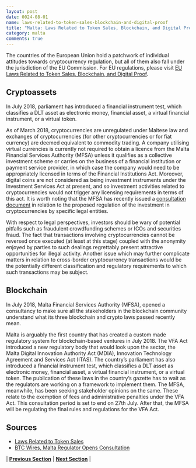```yaml
---
layout: post
date: 0024-08-01
name: laws-related-to-token-sales-blockchain-and-digital-proof
title: "Malta: Laws Related to Token Sales, Blockchain, and Digital Proof"
category: malta
comments: true
---
```


The countries of the European Union hold a patchwork of individual attitudes towards cryptocurrency regulation, but all of them also fall under the jurisdiction of the EU Commission. For EU regulations, please visit [EU Laws Related to Token Sales, Blockchain, and Digital Proof](https://neo-project.github.io/global-blockchain-compliance-hub//europe/europe-laws-token-sales.html).

## Cryptoassets 
In July 2018, parliament has introduced a financial instrument test, which classifies a DLT asset as electronic money, financial asset, a virtual financial instrument, or a virtual token. 

As of March 2018, cryptocurrencies are unregulated under Maltese law and exchanges of cryptocurrencies (for other cryptocurrencies or for fiat currency) are deemed equivalent to commodity trading. A company utilising virtual currencies is currently not required to obtain a licence from the Malta Financial Services Authority (MFSA) unless it qualifies as a collective investment scheme or carries on the business of a financial institution or payment service provider, in which case the company would need to be appropriately licensed in terms of the Financial Institutions Act. Moreover, digital coins are not considered as being investment instruments under the Investment Services Act at present, and so investment activities related to cryptocurrencies would not trigger any licensing requirements in terms of this act. It is worth noting that the MFSA has recently issued a [consultation document](http://www.mamotcv.com/resources/news/the-malta-financial-services-authority-launches-a-consultation-documentaimed-at-regulating-collective-investment-schemes-investing-in-virtual-currencies) in relation to the proposed regulation of the investment in cryptocurrencies by specific legal entities.

With respect to legal perspectives, investors should be wary of potential pitfalls such as fraudulent crowdfunding schemes or ICOs and securities fraud. The fact that transactions involving cryptocurrencies cannot be reversed once executed (at least at this stage) coupled with the anonymity enjoyed by parties to such dealings regrettably present attractive opportunities for illegal activity. Another issue which may further complicate matters in relation to cross-border cryptocurrency transactions would be the potentially different classification and regulatory requirements to which such transactions may be subject.

## Blockchain
In July 2018, Malta Financial Services Authority (MFSA), opened a consultancy to make sure all the stakeholders in the blockchain community understand what its three blockchain and crypto laws passed recently mean. 

Malta is arguably the first country that has created a custom made regulatory system for blockchain-based ventures in July 2018. The VFA Act introduced a new regulatory body that would look upon the sector, the Malta Digital Innovation Authority Act (MDIA), Innovation Technology Agreement and Services Act (ITAS). The country’s parliament has also introduced a financial instrument test, which classifies a DLT asset as electronic money, financial asset, a virtual financial instrument, or a virtual token. The publication of these laws in the country’s gazette has to wait as the regulators are working on a framework to implement them. The MFSA, meanwhile, has been seeking stakeholder opinions on the same. These relate to the exemption of fees and administrative penalties under the VFA Act. This consultation period is set to end on 27th July. After that, the MFSA will be regulating the final rules and regulations for the VFA Act.

Sources 
--- 
- [Laws Related to Token Sales](https://www.lexology.com/library/detail.aspx?g=b1fead6f-7cda-4592-8cd9-80ff1896fc36)
- [BTC Wires, Malta Regulator Opens Consultation](https://www.btcwires.com/c-buzz/malta-regulator-opens-consultation/)

| **[Previous Section]( https://neo-project.github.io/global-blockchain-compliance-hub//malta/malta-governing-by-law.html)** | **[Next Section]( https://neo-project.github.io/global-blockchain-compliance-hub//malta/malta-securities-related-laws.html)** |

